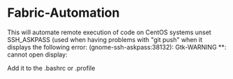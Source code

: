 # Fabric-Automation
This will automate remote execution of code on CentOS systems
unset SSH_ASKPASS  (used when having problems with "git push" when it displays the following error:
(gnome-ssh-askpass:38132): Gtk-WARNING **: cannot open display:

Add it to the .bashrc or .profile 
